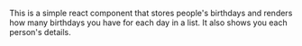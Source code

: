 This is a simple react component that stores people's birthdays and 
renders how many birthdays you have for each day in a list. 
It also shows you each person's details.